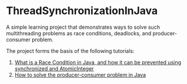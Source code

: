 # ThreadSynchronizationInJava

A simple learning project that demonstrates ways to solve such multithreading problems as race conditions, deadlocks, and producer-consumer problem.

The project forms the basis of the following tutorials:
1. [What is a Race Condition in Java, and how it can be prevented using synchronized and AtomicInteger](https://dev.to/danielrendox/what-are-race-conditions-in-java-and-how-to-solve-them-with-synchronized-and-atomicinteger-111m)
2. [How to solve the producer-consumer problem in Java](https://dev.to/danielrendox/how-to-solve-the-producer-consumer-problem-in-java-vivid-example-multithreading-5fpj)
